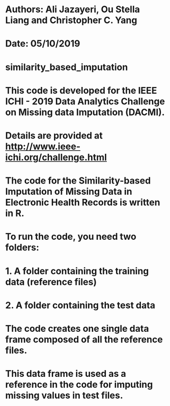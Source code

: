 # Authors: Ali Jazayeri, Ou Stella Liang and Christopher C. Yang
# Date: 05/10/2019

# similarity_based_imputation
# This code is developed for the IEEE ICHI - 2019 Data Analytics Challenge on Missing data Imputation (DACMI).
# Details are provided at http://www.ieee-ichi.org/challenge.html

# The code for the Similarity-based Imputation of Missing Data in Electronic Health Records is written in R. 
# To run the code, you need two folders:
#  1. A folder containing the training data (reference files)
#  2. A folder containing the test data
# The code creates one single data frame composed of all the reference files.
# This data frame is used as a reference in the code for imputing missing values in test files.
